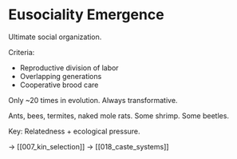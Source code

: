 # Eusociality Emergence

Ultimate social organization.

Criteria:
- Reproductive division of labor
- Overlapping generations
- Cooperative brood care

Only ~20 times in evolution.
Always transformative.

Ants, bees, termites, naked mole rats.
Some shrimp. Some beetles.

Key: Relatedness + ecological pressure.

→ [[007_kin_selection]]
→ [[018_caste_systems]]